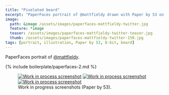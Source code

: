 ```yaml
---
title: "Pixelated beard"
excerpt: "PaperFaces portrait of @mattfieldy drawn with Paper by 53 on an iPad."
image: 
  path: &image /assets/images/paperfaces-mattfieldy-twitter.jpg 
  feature: *image
  teaser: /assets/images/paperfaces-mattfieldy-twitter-teaser.jpg
  thumb: /assets/images/paperfaces-mattfieldy-twitter-150.jpg
tags: [portrait, illustration, Paper by 53, 8-bit, beard]
---
```


PaperFaces portrait of [@mattfieldy](http://twitter.com/mattfieldy).

{% include boilerplate/paperfaces-2.md %}

<figure class="third">
	<a href="{{ site.url }}/assets/images/paperfaces-mattfieldy-process-1-lg.jpg"><img src="{{ site.url }}/assets/images/paperfaces-mattfieldy-process-1-600.jpg" alt="Work in process screenshot"></a>
	<a href="{{ site.url }}/assets/images/paperfaces-mattfieldy-process-2-lg.jpg"><img src="{{ site.url }}/assets/images/paperfaces-mattfieldy-process-2-600.jpg" alt="Work in process screenshot"></a>
	<a href="{{ site.url }}/assets/images/paperfaces-mattfieldy-process-3-lg.jpg"><img src="{{ site.url }}/assets/images/paperfaces-mattfieldy-process-3-600.jpg" alt="Work in process screenshot"></a>
	<figcaption>Work in progress screenshots (Paper by 53).</figcaption>
</figure>
